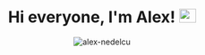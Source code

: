 <h1 align="center">
  Hi everyone, I'm Alex!
  <a href="https://www.linkedin.com/in/alex-nedelcu-b23084220/" target="blank">
    <img src="https://raw.githubusercontent.com/rahuldkjain/github-profile-readme-generator/master/src/images/icons/Social/linked-in-alt.svg" alt="Alex Nedelcu" height="25" width="30" />
  </a>
</h1>

<p align="center">
  <img src="https://komarev.com/ghpvc/?username=alex-nedelcu&label=Profile%20views&color=0e75b6&style=flat" alt="alex-nedelcu" />
</p>
